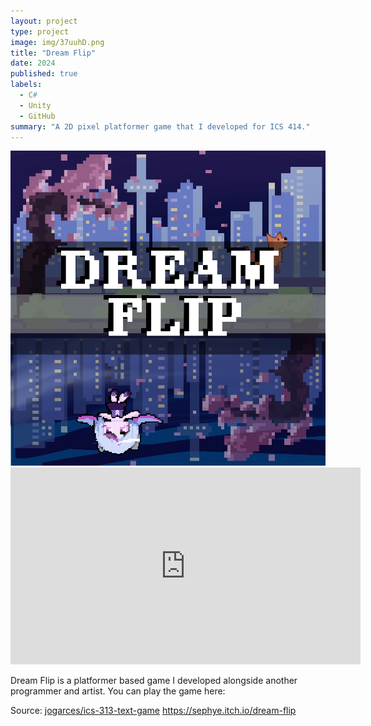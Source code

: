 ```yaml
---
layout: project
type: project
image: img/37uuhD.png
title: "Dream Flip"
date: 2024
published: true
labels:
  - C#
  - Unity
  - GitHub
summary: "A 2D pixel platformer game that I developed for ICS 414."
---
```


<img class="img-fluid" src="../img/37uuhD.png">
<iframe width="560" height="315" src="https://www.youtube.com/embed/bRt4Dj-3v-0?si=n5vrDePdqGkuosTe" title="YouTube video player" frameborder="0" allow="accelerometer; autoplay; clipboard-write; encrypted-media; gyroscope; picture-in-picture; web-share" referrerpolicy="strict-origin-when-cross-origin" allowfullscreen></iframe>

Dream Flip is a platformer based game I developed alongside another programmer and artist. 
You can play the game here: 

Source: <a href="https://sephye.itch.io/dream-flip"><i class="large github icon "></i>jogarces/ics-313-text-game</a>
https://sephye.itch.io/dream-flip
